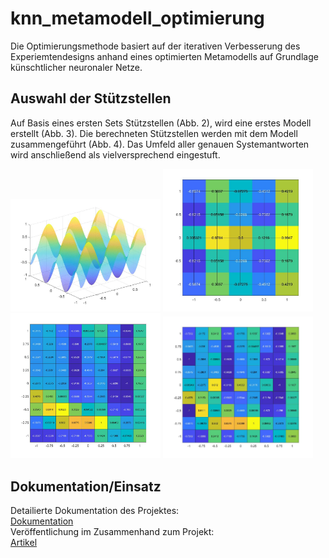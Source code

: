 # knn_metamodell_optimierung

Die Optimierungsmethode basiert auf der iterativen Verbesserung des Experiemtendesigns anhand eines optimierten Metamodells auf Grundlage künschtlicher neuronaler Netze.

## Auswahl der Stützstellen

Auf Basis eines ersten Sets Stützstellen (Abb. 2), wird eine erstes Modell erstellt (Abb. 3). Die berechneten Stützstellen werden mit dem Modell zusammengeführt (Abb. 4). Das Umfeld aller genauen Systemantworten wird anschließend als vielversprechend eingestuft.
<div float='center'>

  <img float='center' src="https://github.com/AI-Assistant/knn_metamodel_optimierung/blob/main/AddFiles/Testfunc3D.jpg" width="240px">

  <img float='center' src="https://github.com/AI-Assistant/knn_metamodel_optimierung/blob/main/AddFiles/testheatmapgrid.jpg" width="240px">

  <img float='center' src="https://github.com/AI-Assistant/knn_metamodel_optimierung/blob/main/AddFiles/TestHeatAp.jpg" width="240px"> 
  
  <img src="https://github.com/AI-Assistant/knn_metamodel_optimierung/blob/main/AddFiles/TestHeatSyAp.jpg" width="240px">

 </div>

## Dokumentation/Einsatz
Detailierte Dokumentation des Projektes:  
[Dokumentation](https://github.com/AI-Assistant/knn_metamodel_optimierung/blob/main/AddFiles/BA_Kander_Akinci.pdf)  
Veröffentlichung im Zusammenhand zum Projekt:  
[Artikel](https://www.sciencedirect.com/science/article/abs/pii/S0360319922008308)

